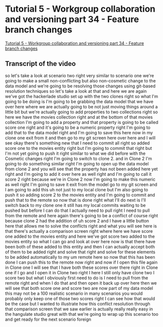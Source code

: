 
# Tutorial 5 - Workgroup collaboration and versioning part 34 - Feature branch changes

[Tutorial 5 - Workgroup collaboration and versioning part 34 - Feature branch changes](https://community.hackolade.com/slides/slide/workgroup-scenario-4b-feature-branch-changes-39?fullscreen=1)

## Transcript of the video

so let's take a look at scenario two right very similar to scenario one we're going to make a small non-conflicting but also non-cosmetic change to the data model and we're going to be resolving those changes using git-based resolution techniques so let's take a look at that and here we are again we've got the hackerlade studio set up with the two clones right so what I'm going to be doing is I'm going to be grabbing the data model that we have over here where we are actually going to be not just moving things around a little bit but we're actually going to add properties to two collections right so here we have the movies collection right and at the bottom of that movies collection I'm going to add a property and that property is going to be called score one right and it's going to be a numeric property right I'm going to add that to the data model right and I'm going to save this here now in my clone one exit from it and then go to my git screen here over here and I will see okay there's something new that I need to commit all right so added score one to the movies entity right but I'm going to commit that right but I'm not yet going to push it right similar to what we did before with the Cosmetic changes right I'm going to switch to clone 2. and in Clone 2 I'm going to do something similar right I'm going to open up the data model from clone 2 and you will see that the property has not been added here yet right and I'm going to add it over here as well right and I'm going to call it score 2 right because we're in Clone 2 now I'm going to make this numeric as well right I'm going to save it exit from the model go to my git screen and I am going to add this uh not just to my local clone but I'm also going to push it so adding score 2 to the movies entity and I'm going to commit and push that to the remote so now that is done right what I'll do next is I'll switch back to my clone one it still has my local commits waiting to be pushed but before I can do that I actually need to pull right I need to pull from the remote and here again there's going to be a conflict of course right because clone 2 had the addition of uh score 2 and I have a little button here that allows me to solve the conflicts right and what you will see here is that there's actually a comparison screen right where here we have score one added to the movies entity and here we've got score two added to the movies entity so what I can go and look at over here now is that there have been both of these added to this entity and then I can actually accept both of them to be added right and solve that right and solve for these elements to be added automatically to my um remote here so now that this has been done I can push this to the remote now right and now if I open this file again in Clone one I will see that I have both these scores over there right in Clone one if I go and I open it in Clone two right I here I still only have clone two I score two but what I obviously first need to do is I need to pull from the remote right and when I do that and then open it back up over here then we will see that both score one and score two are now part of my data model this may not be a 100 realistic scenario in many scenarios you would probably only keep one of those two scores right I can see how that would be the case but I wanted to illustrate how this conflict resolution through that comparison screen that we saw earlier is actually really really easy in the hangulate studio great with that we're going to wrap up this scenario too and get ready for the next scenario foreign